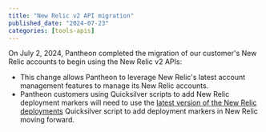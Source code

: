 ```yaml
---
title: "New Relic v2 API migration"
published_date: "2024-07-23"
categories: [tools-apis]
---
```


On July 2, 2024, Pantheon completed the migration of our customer's New Relic accounts to begin using the New Relic v2 APIs:
* This change allows Pantheon to leverage New Relic's latest account management features to manage its New Relic accounts.
* Pantheon customers using Quicksilver scripts to add New Relic deployment markers will need to use the [latest version of the New Relic deployments](https://github.com/pantheon-systems/quicksilver-examples/blob/main/new_relic_deploy/README.md) Quicksilver script to add deployment markers in New Relic moving forward.
